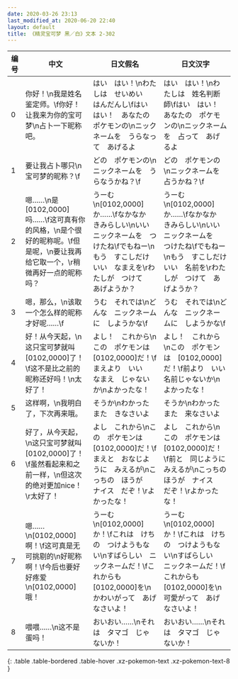 ```yaml
---
date: 2020-03-26 23:13
last_modified_at: 2020-06-20 22:40
layout: default
title: 《精灵宝可梦 黑／白》文本 2-302
---
```

| 编号 | 中文 | 日文假名 | 日文汉字 |
| ---- | ---- | ---- | --- |
| 0 | 你好！\n我是姓名鉴定师。\f你好！让我来为你的宝可梦\n占卜一下昵称吧。 | はい　はい！\nわたしは　せいめい　はんだんし\fはい　はい！　あなたの　ポケモンの\nニックネームを　うらなって　あげるよ | はい　はい！\nわたしは　姓名判断師\fはい　はい！　あなたの　ポケモンの\nニックネームを　占って　あげるよ |
| 1 | 要让我占卜哪只\n宝可梦的昵称？\f | どの　ポケモンの\nニックネームを　うらなうかね？\f | どの　ポケモンの\nニックネームを　占うかね？\f |
| 2 | 嗯……\n是[0102,0000]吗……\f这可真有你的风格，\n是个很好的昵称呢。\f但是呢，\n要让我再给它取一个，\r稍微再好一点的昵称吗？ | うーむ\n[0102,0000]か……\fなかなか　きみらしい\nいい　ニックネームを　つけたね\fでもねー\nもう　すこしだけ　いい　なまえを\rわたしが　つけて　あげようか？ | うーむ\n[0102,0000]か……\fなかなか　きみらしい\nいい　ニックネームを　つけたね\fでもねー\nもう　すこしだけ　いい　名前を\rわたしが　つけて　あげようか？ |
| 3 | 嗯，那么，\n该取一个怎么样的昵称才好呢……\f | うむ　それでは\nどんな　ニックネームに　しようかな\f | うむ　それでは\nどんな　ニックネームに　しようかな\f |
| 4 | 好！从今天起，\n这只宝可梦就叫[0102,0000]了！\f这不是比之前的昵称还好吗！\n太好了！ | よし！　これから\nこの　ポケモンは　[0102,0000]だ！\fまえより　いい　なまえ　じゃないか\nよかったな！ | よし！　これから\nこの　ポケモンは　[0102,0000]だ！\f前より　いい　名前じゃないか\nよかったな！ |
| 5 | 这样啊，\n我明白了，下次再来哦。 | そうか\nわかった　また　きなさいよ | そうか\nわかった　また　来なさいよ |
| 6 | 好了，从今天起，\n这只宝可梦就叫[0102,0000]了！\f虽然看起来和之前一样，\n但这次的绝对更加nice！\r太好了！ | よし　これから\nこの　ポケモンは　[0102,0000]だ！\fまえと　おなじように　みえるが\nこっちの　ほうが　ナイス　だぞ！\rよかったな！ | よし　これから\nこの　ポケモンは　[0102,0000]だ！\f前と　同じように　みえるが\nこっちの　ほうが　ナイス　だぞ！\rよかったな！ |
| 7 | 嗯……\n[0102,0000]啊！\f这可真是无可挑剔的\n好昵称啊！\f今后也要好好疼爱\n[0102,0000]哦！ | うーむ\n[0102,0000]か！\fこれは　けちの　つけようもない\nすばらしい　ニックネームだ！\fこれからも　[0102,0000]を\nかわいがって　あげなさいよ！ | うーむ\n[0102,0000]か！\fこれは　けちの　つけようもない\nすばらしい　ニックネームだ！\fこれからも　[0102,0000]を\n可愛がって　あげなさいよ！ |
| 8 | 喂喂……\n这不是蛋吗！ | おいおい……\nそれは　タマゴ　じゃないか！ | おいおい……\nそれは　タマゴ　じゃないか！ |
{: .table .table-bordered .table-hover .xz-pokemon-text .xz-pokemon-text-8 }